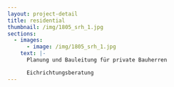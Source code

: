 ```yaml
---
layout: project-detail
title: residential
thumbnail: /img/1805_srh_1.jpg
sections:
  - images:
      - image: /img/1805_srh_1.jpg
    text: |-
      Planung und Bauleitung für private Bauherren

      Eichrichtungsberatung
---
```


